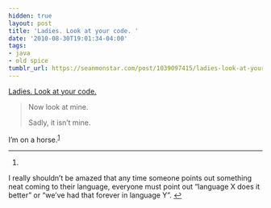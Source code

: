 ```yaml
---
hidden: true
layout: post
title: 'Ladies. Look at your code. '
date: '2010-08-30T19:01:34-04:00'
tags:
- java
- old spice
tumblr_url: https://seanmonstar.com/post/1039097415/ladies-look-at-your-code
---
```

[Ladies. Look at your code.](http://www.google.com/buzz/kevinb9n/Q3YnNiEC9jr/Ladies-Look-at-your-code-return-Iterables-filter)  

> Now look at mine.
> 
> Sadly, it isn’t mine.

I’m on a horse.<sup id="fnref:1"><a href="#fn:1" class="footnote-ref" role="doc-noteref">1</a></sup>

* * *

1. 

I really shouldn’t be amazed that any time someone points out something neat coming to their language, everyone must point out “language X does it better” or “we’ve had that forever in language Y”.&nbsp;[↩︎](#fnref:1)

